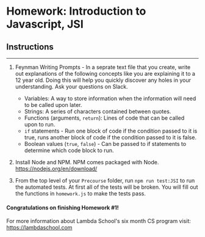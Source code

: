 # Homework: Introduction to Javascript, JSI

## Instructions
---
1. Feynman Writing Prompts - In a seprate text file that you create, write out explanations of the following concepts like you are explaining it to a 12 year old.  Doing this will help you quickly discover any holes in your understanding.  Ask your questions on Slack.
		
	* Variables: A way to store information when the information will need to be called upon later.
	* Strings: A series of characters contained between quotes.
	* Functions (arguments, `return`): Lines of code that can be called upon to run.
	* `if` statements - Run one block of code if the condition passed to it is true, runs another block of code if the condition passed to it is false.
	* Boolean values (`true`, `false`) - Can be passed to if statements to determine which code block to run.


2. Install Node and NPM.  NPM comes packaged with Node. https://nodejs.org/en/download/

3. From the top level of your `Precourse` folder, run `npm run test:JSI` to run the automated tests.  At first all of the tests will be broken.  You will fill out the functions in `homework.js` to make the tests pass.


#### Congratulations on finishing Homework #1!

For more information about Lambda School's six month CS program visit: https://lambdaschool.com
